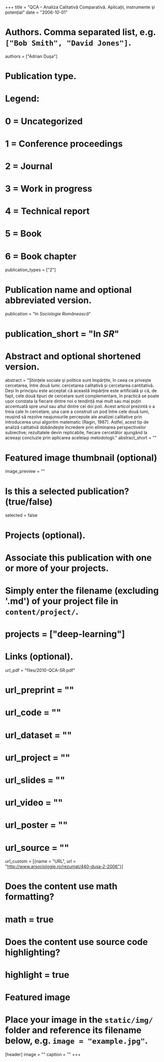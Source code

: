+++
title = "QCA – Analiza Calitativă Comparativă. Aplicații, instrumente și potențial"
date = "2006-10-01"

# Authors. Comma separated list, e.g. `["Bob Smith", "David Jones"]`.
authors = ["Adrian Dușa"]

# Publication type.
# Legend:
# 0 = Uncategorized
# 1 = Conference proceedings
# 2 = Journal
# 3 = Work in progress
# 4 = Technical report
# 5 = Book
# 6 = Book chapter
publication_types = ["2"]

# Publication name and optional abbreviated version.
publication = "In *Sociologie Românească*"
# publication_short = "In *SR*"

# Abstract and optional shortened version.
abstract = "Științele sociale și politice sunt împărțite, în ceea ce privește cercetarea, între două lumi: cercetarea calitativă și cercetarea cantitativă. Deși în principiu este acceptat că această împărțire este artificială și că, de fapt, cele două tipuri de cercetare sunt complementare, în practică se poate ușor constata la fiecare dintre noi o tendință mai mult sau mai puțin accentuată spre unul sau altul dintre cei doi poli. Acest articol prezintă o a treia cale în cercetare, una care a construit un pod între cele două lumi, reușind să rezolve neajunsurile percepute ale analizei calitative prin introducerea unui algoritm matematic (Ragin, 1987). Astfel, acest tip de analiză calitativă dobândește încredere prin eliminarea perspectivelor subiective; rezultatele devin replicabile, fiecare cercetător ajungând la aceeași concluzie prin aplicarea aceleiași metodologii."
abstract_short = ""

# Featured image thumbnail (optional)
image_preview = ""

# Is this a selected publication? (true/false)
selected = false

# Projects (optional).
#   Associate this publication with one or more of your projects.
#   Simply enter the filename (excluding '.md') of your project file in `content/project/`.
# projects = ["deep-learning"]

# Links (optional).
url_pdf = "files/2010-QCA-SR.pdf"
# url_preprint = ""
# url_code = ""
# url_dataset = ""
# url_project = ""
# url_slides = ""
# url_video = ""
# url_poster = ""
# url_source = ""

url_custom = [{name = "URL", url = "http://www.arsociologie.ro/rezumat/440-dusa-2-2006"}]


# Does the content use math formatting?
# math = true

# Does the content use source code highlighting?
# highlight = true

# Featured image
# Place your image in the `static/img/` folder and reference its filename below, e.g. `image = "example.jpg"`.
[header]
image = ""
caption = ""
+++




